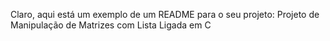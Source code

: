 
Claro, aqui está um exemplo de um README para o seu projeto: Projeto de Manipulação de Matrizes com Lista Ligada em C
